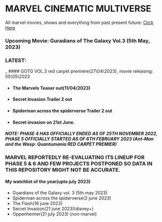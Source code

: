 # MARVEL CINEMATIC MULTIVERSE

All marvel movies, shows and everything from past present future: [Click Here](https://github.com/gunjan1909/marvel/blob/main/MCU%20RESEARCH.md)

### Upcoming Movie: Guradians of The Galaxy Vol.3 (5th May, 2023)

### LATEST:

_ #### GOTG VOL.3 red carpet premiere(27\04\2023), movie releasing: 05\05\2023
- #### The Marvels Teaser out(11/04/2023)
- #### Secret Invasion Trailer 2 out
- #### Spiderman across the spiderverse Trailer 2 out
- #### Secret invasion on 21st June.

##### NOTE: PHASE 4 HAS OFFICIALLY ENDED AS OF 25TH NOVEMBER 2022, PHASE 5 OFFICIALLY STARTED AS OF 6TH FEBRUARY 2023 (Ant-Man and the Wasp: Quantumania RED CARPET PREMIER)

### MARVEL REPORTEDLY RE-EVALUATING ITS LINEUP FOR PHASE 5 & 6 AND FEW PROJECTS POSTPONED SO DATA IN THIS REPOSITORY MIGHT NOT BE ACCURATE.

#### My watchlist of the year(upto july 2023)

- Guardians of the Galaxy vol. 3 (5th may 2023)
- Spiderman across the spiderverse(2 june 2023)
- The Flash(16 june 2023)
- Secret Invasion(21 june 2023)(disney+)
- Oppenheimer(21 july 2023) (non-marvel)
